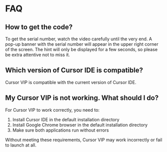 # FAQ

## How to get the code?

To get the serial number, watch the video carefully until the very end. A pop-up banner with the serial number will appear in the upper right corner of the screen. The hint will only be displayed for a few seconds, so please be extra attentive not to miss it.

## Which version of Cursor IDE is compatible?

Cursor VIP is compatible with the current version of Cursor IDE.

## My Cursor VIP is not working. What should I do?

For Cursor VIP to work correctly, you need to:

1. Install Cursor IDE in the default installation directory
2. Install Google Chrome browser in the default installation directory
3. Make sure both applications run without errors

Without meeting these requirements, Cursor VIP may work incorrectly or fail to launch at all.